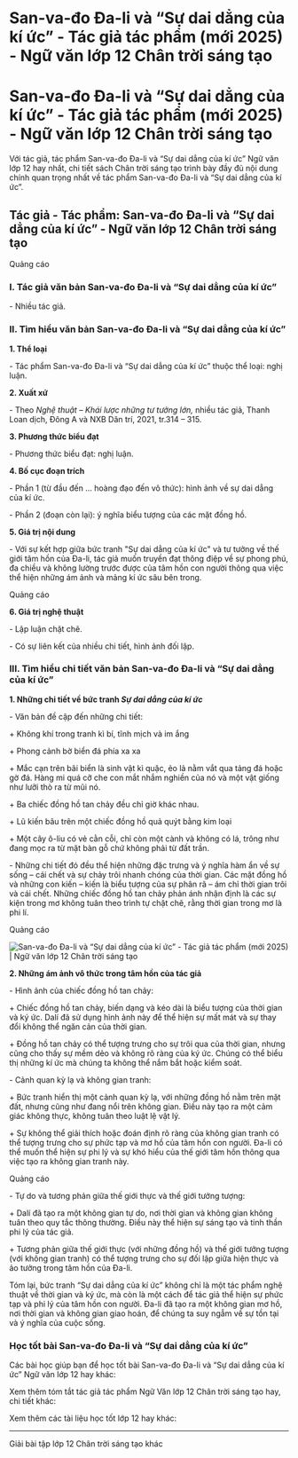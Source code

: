 # San-va-đo Đa-li và “Sự dai dẳng của kí ức” - Tác giả tác phẩm (mới 2025) - Ngữ văn lớp 12 Chân trời sáng tạo

# San-va-đo Đa-li và “Sự dai dẳng của kí ức” - Tác giả tác phẩm (mới 2025) - Ngữ văn lớp 12 Chân trời sáng tạo

Với tác giả, tác phẩm San-va-đo Đa-li và “Sự dai dẳng của kí ức” Ngữ văn lớp 12 hay nhất, chi tiết sách Chân trời sáng tạo trình bày đầy đủ nội dung chính quan trọng nhất về tác phẩm San-va-đo Đa-li và “Sự dai dẳng của kí ức”.

## Tác giả - Tác phẩm: San-va-đo Đa-li và “Sự dai dẳng của kí ức” - Ngữ văn lớp 12 Chân trời sáng tạo

Quảng cáo

### **I. Tác giả văn bản San-va-đo Đa-li và “Sự dai dẳng của kí ức”**

\- Nhiều tác giả.

### **II. Tìm hiểu văn bản San-va-đo Đa-li và “Sự dai dẳng của kí ức”**

**1\. Thể loại**

\- Tác phẩm San-va-đo Đa-li và “Sự dai dẳng của kí ức” thuộc thể loại: nghị luận.

**2\. Xuất xứ**

\- Theo _Nghệ thuật – Khái lược những tư tưởng lớn,_ nhiều tác giả, Thanh Loan dịch, Đông A và NXB Dân trí, 2021, tr.314 – 315.

**3\. Phương thức biểu đạt**

\- Phương thức biểu đạt: nghị luận.

**4\. Bố cục đoạn trích**

\- Phần 1 (từ đầu đến … hoàng đạo đến vô thức): hình ảnh về sự dai dẳng của kí ức.

\- Phần 2 (đoạn còn lại): ý nghĩa biểu tượng của các mặt đồng hồ.

**5\. Giá trị nội dung**

\- Với sự kết hợp giữa bức tranh "Sự dai dẳng của kí ức" và tư tưởng về thế giới tâm hồn của Đa-li, tác giả muốn truyền đạt thông điệp về sự phong phú, đa chiều và không lường trước được của tâm hồn con người thông qua việc thể hiện những ám ảnh và mảng kí ức sâu bên trong.

Quảng cáo

**6\. Giá trị nghệ thuật**

\- Lập luận chặt chẽ.

\- Có sự liên kết của nhiều chi tiết, hình ảnh đối lập.

### **III. Tìm hiểu chi tiết văn bản San-va-đo Đa-li và “Sự dai dẳng của kí ức”**

**1\. Những chi tiết về bức tranh _Sự dai dẳng của kí ức_**

\- Văn bản đề cập đến những chi tiết:

\+ Không khí trong tranh kì bí, tĩnh mịch và im ắng

\+ Phong cảnh bờ biển đá phía xa xa

\+ Mắc cạn trên bãi biển là sinh vật kì quặc, ẻo lả nằm vắt qua tảng đá hoặc gờ đá. Hàng mi quá cỡ che con mắt nhắm nghiền của nó và một vật giống như lưỡi thò ra từ mũi nó.

\+ Ba chiếc đồng hồ tan chảy đều chỉ giờ khác nhau.

\+ Lũ kiến bâu trên một chiếc đồng hồ quả quýt bằng kim loại

\+ Một cây ô-liu có vẻ cằn cỗi, chỉ còn một cành và không có lá, trông như đang mọc ra từ mặt bàn gỗ chứ không phải từ đất trần.

\- Những chi tiết đó đều thể hiện những đặc trưng và ý nghĩa hàm ẩn về sự sống – cái chết và sự chảy trôi nhanh chóng của thời gian. Các mặt đồng hồ và những con kiến – kiến là biểu tượng của sự phân rã – ám chỉ thời gian trôi và cái chết. Những chiếc đồng hồ tan chảy phản ánh nhận định là các sự kiện trong mơ không tuân theo trình tự chặt chẽ, rằng thời gian trong mơ là phi lí.

Quảng cáo

![San-va-đo Đa-li và “Sự dai dẳng của kí ức” - Tác giả tác phẩm \(mới 2025\) | Ngữ văn lớp 12 Chân trời sáng tạo](https://vietjack.com/soan-van-lop-12-ct/images/tac-gia-tac-pham-san-va-do-da-li-va-su-dai-dang-cua-ki-uc-236199.PNG)

**2\. Những ám ảnh vô thức trong tâm hồn của tác giả**

\- Hình ảnh của chiếc đồng hồ tan chảy:

\+ Chiếc đồng hồ tan chảy, biến dạng và kéo dài là biểu tượng của thời gian và ký ức. Dalí đã sử dụng hình ảnh này để thể hiện sự mất mát và sự thay đổi không thể ngăn cản của thời gian.

\+ Đồng hồ tan chảy có thể tượng trưng cho sự trôi qua của thời gian, nhưng cũng cho thấy sự mềm dẻo và không rõ ràng của ký ức. Chúng có thể biểu thị những kí ức mà chúng ta không thể nắm bắt hoặc kiểm soát.

\- Cảnh quan kỳ lạ và không gian tranh:

\+ Bức tranh hiển thị một cảnh quan kỳ lạ, với những đồng hồ nằm trên mặt đất, nhưng cũng như đang nổi trên không gian. Điều này tạo ra một cảm giác không thực, không tuân theo luật lệ vật lý.

\+ Sự không thể giải thích hoặc đoán định rõ ràng của không gian tranh có thể tượng trưng cho sự phức tạp và mơ hồ của tâm hồn con người. Đa-li có thể muốn thể hiện sự phi lý và sự khó hiểu của thế giới tâm hồn thông qua việc tạo ra không gian tranh này.

Quảng cáo

\- Tự do và tương phản giữa thế giới thực và thế giới tưởng tượng:

\+ Dalí đã tạo ra một không gian tự do, nơi thời gian và không gian không tuân theo quy tắc thông thường. Điều này thể hiện sự sáng tạo và tinh thần phi lý của tác giả.

\+ Tương phản giữa thế giới thực (với những đồng hồ) và thế giới tưởng tượng (với không gian tranh) có thể tượng trưng cho sự đối lập giữa hiện thực và ảo tưởng trong tâm hồn của Đa-li.

Tóm lại, bức tranh “Sự dai dẳng của kí ức” không chỉ là một tác phẩm nghệ thuật về thời gian và ký ức, mà còn là một cách để tác giả thể hiện sự phức tạp và phi lý của tâm hồn con người. Đa-li đã tạo ra một không gian mơ hồ, nơi thời gian và không gian giao hoán, để chúng ta suy ngẫm về sự tồn tại và ý nghĩa của cuộc sống.

### **Học tốt bài San-va-đo Đa-li và “Sự dai dẳng của kí ức”**

Các bài học giúp bạn để học tốt bài San-va-đo Đa-li và “Sự dai dẳng của kí ức” Ngữ văn lớp 12 hay khác:

Xem thêm tóm tắt tác giả tác phẩm Ngữ Văn lớp 12 Chân trời sáng tạo hay, chi tiết khác:

Xem thêm các tài liệu học tốt lớp 12 hay khác:

* * *

Giải bài tập lớp 12 Chân trời sáng tạo khác
